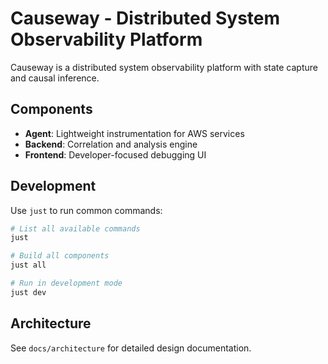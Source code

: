 # Causeway - Distributed System Observability Platform

Causeway is a distributed system observability platform with state capture and causal inference.

## Components

- **Agent**: Lightweight instrumentation for AWS services
- **Backend**: Correlation and analysis engine
- **Frontend**: Developer-focused debugging UI

## Development

Use `just` to run common commands:

```bash
# List all available commands
just

# Build all components
just all

# Run in development mode
just dev
```

## Architecture

See `docs/architecture` for detailed design documentation.
